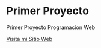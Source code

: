 # Primer Proyecto
Primer Proyecto
Programacion Web

[Visita mi Sitio Web](https://sites.google.com/view/lyddonbeni/p%C3%A1gina-principal?read_current=1)

